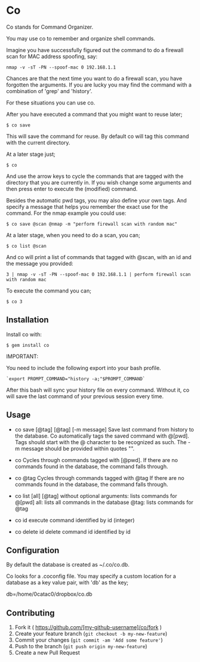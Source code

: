 # Co

Co stands for Command Organizer.

You may use co to remember and organize shell commands.

Imagine you have successfully figured out the command to do a firewall scan for MAC address spoofing, say:

    nmap -v -sT -PN --spoof-mac 0 192.168.1.1

Chances are that the next time you want to do a firewall scan, you have forgotten the arguments. If you are lucky you may find the command with a combination of 'grep' and 'history'. 

For these situations you can use co.

After you have executed a command that you might want to reuse later;

    $ co save

This will save the command for reuse. By default co will tag this command with the current directory. 

At a later stage just;

    $ co

And use the arrow keys to cycle the commands that are tagged with the directory that you are currently in. If you wish change some arguments and then press enter to execute the (modified) command.

Besides the automatic pwd tags, you may also define your own tags. And specify a message that helps you remember the exact use for the command. 
For the nmap example you could use:

    $ co save @scan @nmap -m "perform firewall scan with random mac"

At a later stage, when you need to do a scan, you can;

    $ co list @scan

And co will print a list of commands that tagged with @scan, with an id and the message you provided:

    3 | nmap -v -sT -PN --spoof-mac 0 192.168.1.1 | perform firewall scan with random mac

To execute the command you can;

    $ co 3

## Installation

 Install co with:

    $ gem install co


IMPORTANT:

You need to include the following export into your bash profile.

    `export PROMPT_COMMAND="history -a;"$PROMPT_COMMAND`

After this bash will sync your history file on every command. 
Without it, co will save the last command of your previous session every time.

## Usage

- co save [@tag] [@tag] [-m message]
	Save last command from history to the database.
	Co automatically tags the saved command with @[pwd].
	Tags should start with the @ character to be recognized as such.
	The -m message should be provided within quotes "".

- co
	Cycles through commands tagged with [@pwd]. 
	If there are no commands found in the database, the command falls through.

- co @tag
	Cycles through commands tagged with @tag
	If there are no commands found in the database, the command falls through.

- co list [all] [@tag]
	without optional arguments: lists commands for @[pwd]
	all: lists all commands in the database
	@tag: lists commands for @tag

- co id
	execute command identified by id (integer)

- co delete id
	delete command id identified by id
	
## Configuration

By default the database is created as ~/.co/co.db.

Co looks for a .coconfig file.
You may specify a custom location for a database as a key value pair, with 'db' as the key;

  db=/home/0catac0/dropbox/co.db

## Contributing

1. Fork it ( https://github.com/[my-github-username]/co/fork )
2. Create your feature branch (`git checkout -b my-new-feature`)
3. Commit your changes (`git commit -am 'Add some feature'`)
4. Push to the branch (`git push origin my-new-feature`)
5. Create a new Pull Request
